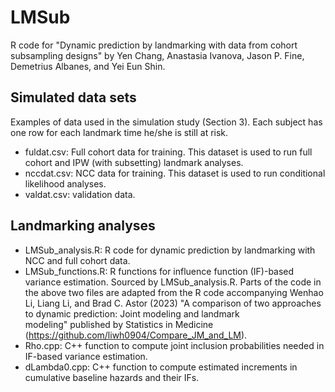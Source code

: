 # LMSub
R code for "Dynamic prediction by landmarking with data from cohort subsampling designs" by Yen Chang, Anastasia Ivanova, Jason P. Fine, Demetrius Albanes, and Yei Eun Shin.

## Simulated data sets
Examples of data used in the simulation study (Section 3). Each subject has one row for each landmark time he/she is still at risk.
- fuldat.csv: Full cohort data for training. This dataset is used to run full cohort and IPW (with subsetting) landmark analyses. 
- nccdat.csv: NCC data for training. This dataset is used to run conditional likelihood analyses. 
- valdat.csv: validation data.

## Landmarking analyses
- LMSub_analysis.R: R code for dynamic prediction by landmarking with NCC and full cohort data.
- LMSub_functions.R: R functions for influence function (IF)-based variance estimation. Sourced by LMSub_analysis.R.
  Parts of the code in the above two files are adapted from the R code accompanying Wenhao Li, Liang Li, and Brad C. Astor (2023) "A comparison of two approaches to dynamic prediction: Joint modeling and landmark  
modeling" published by Statistics in Medicine (https://github.com/liwh0904/Compare_JM_and_LM).
- Rho.cpp: C++ function to compute joint inclusion probabilities needed in IF-based variance estimation.
- dLambda0.cpp: C++ function to compute estimated increments in cumulative baseline hazards and their IFs.
